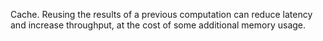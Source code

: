 Cache.
 Reusing the results of a
 previous computation can reduce latency and increase throughput,
 at the cost of some additional memory usage.